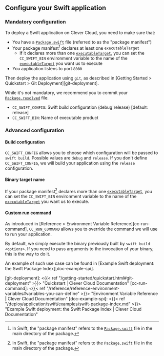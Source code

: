 ## Configure your Swift application

### Mandatory configuration

To deploy a Swift application on Clever Cloud, you need to make sure that:

- You have a [`Package.swift`][package-manifest] file (referred to as the "package manifest")
- Your package manifest[^pm] declares at least one [`executableTarget`][executable-target]
  - If it declares more than one [`executableTarget`][executable-target],
    you can set the `CC_SWIFT_BIN` environment variable
    to the name of the [`executableTarget`][executable-target] you want us to execute
- You application listens to port `8080`

Then deploy the application using `git`, as described in [Getting Started > Quickstart > Git Deployment][git-deployment].

While it's not mandatory, we recommend you to commit your [`Package.resolved`][package-resolved] file.
<!-- TODO: Add env var to force use of resolved versions -->

- `CC_SWIFT_CONFIG`: Swift build configuration (debug|release) [default: release]
- `CC_SWIFT_BIN`: Name of executable product

### Advanced configuration

#### Build configuration

`CC_SWIFT_CONFIG` allows you to choose which configuration will be passed to `swift build`.
Possible values are `debug` and `release`.
If you don't define `CC_SWIFT_CONFIG`, we will build your application using the `release` configuration.

#### Binary target name

If your package manifest[^pm] declares more than one [`executableTarget`][executable-target],
you can set the `CC_SWIFT_BIN` environment variable
to the name of the [`executableTarget`][executable-target] you want us to execute.

#### Custom run command

As introduced in [Reference > Environment Variable Reference][cc-run-command],
`CC_RUN_COMMAND` allows you to override the command we will use to run your application.

By default, we simply execute the binary previously built by `swift build <options>`.
If you need to pass arguments to the invocation of your binary, this is the way to do it.

An example of such use case can be found in [Example Swift deployment: the Swift Package Index][doc-example-spi].

[^pm]: In Swift, the "package manifest" refers to the [`Package.swift`][package-manifest] file in the main directory of the package.

[package-manifest]: <https://developer.apple.com/documentation/packagedescription> "PackageDescription | Apple Developer Documentation"
[executable-target]: <https://developer.apple.com/documentation/packagedescription/target/executabletarget(name:dependencies:path:exclude:sources:resources:publicheaderspath:csettings:cxxsettings:swiftsettings:linkersettings:plugins:)> "executableTarget(name:dependencies:path:exclude:sources:resources:publicHeadersPath:cSettings:cxxSettings:swiftSettings:linkerSettings:plugins:) | Apple Developer Documentation"
[package-resolved]: <https://github.com/apple/swift-package-manager/blob/809cb152a303926b243edb09ba4f0590e4b0c8b7/Documentation/Usage.md#resolving-versions-packageresolved-file> "swift-package-manager/Documentation/Usage.md at 809cb152a303926b243edb09ba4f0590e4b0c8b7 · apple/swift-package-manager"

[git-deployment]: <{{< ref "/getting-started/quickstart.html#git-deployment" >}}> "Quickstart | Clever Cloud Documentation"
[cc-run-command]: <{{< ref "/reference/reference-environment-variables#variables-you-can-define" >}}> "Environment Variable Reference | Clever Cloud Documentation"
[doc-example-spi]: <{{< ref "/deploy/application/swift/examples/swift-package-index.md" >}}> "Example Swift deployment: the Swift Package Index | Clever Cloud Documentation"

